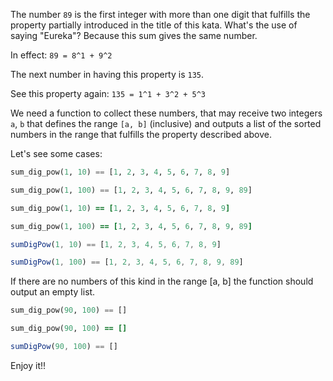 The number ```89``` is the first integer with more than one digit that fulfills the property partially introduced in the title of this kata. 
What's the use of saying "Eureka"? Because this sum gives the same number.

In effect: ```89 = 8^1 + 9^2``` 

The next number in having this property is ```135```.

See this property again: ```135 = 1^1 + 3^2 + 5^3```

We need a function to collect these numbers, that may receive two integers ```a```, ```b``` that defines the range ```[a, b]``` (inclusive) and outputs a list of the sorted numbers in the range that fulfills the property described above.

Let's see some cases:
```python
sum_dig_pow(1, 10) == [1, 2, 3, 4, 5, 6, 7, 8, 9]

sum_dig_pow(1, 100) == [1, 2, 3, 4, 5, 6, 7, 8, 9, 89]
```
```ruby
sum_dig_pow(1, 10) == [1, 2, 3, 4, 5, 6, 7, 8, 9]

sum_dig_pow(1, 100) == [1, 2, 3, 4, 5, 6, 7, 8, 9, 89]
```
```javascript
sumDigPow(1, 10) == [1, 2, 3, 4, 5, 6, 7, 8, 9]

sumDigPow(1, 100) == [1, 2, 3, 4, 5, 6, 7, 8, 9, 89]
```
If there are no numbers of this kind in the range [a, b] the function should output an empty list.
```python
sum_dig_pow(90, 100) == []
```
```ruby
sum_dig_pow(90, 100) == []
```
```javascript
sumDigPow(90, 100) == []
```
Enjoy it!!

